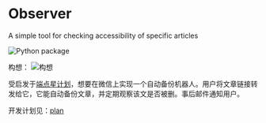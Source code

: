# Observer
A simple tool for checking accessibility of specific articles

![Python package](https://github.com/MamaShip/Observer/workflows/Python%20package/badge.svg)

构想：
![构想](img/init.jpg)

受启发于[端点星计划](https://github.com/Terminus2049/Terminus2049.github.io)，想要在微信上实现一个自动备份机器人。用户将文章链接转发给它，它能自动备份文章，并定期观察该文是否被删。事后邮件通知用户。

开发计划见：[plan](plan.md)
